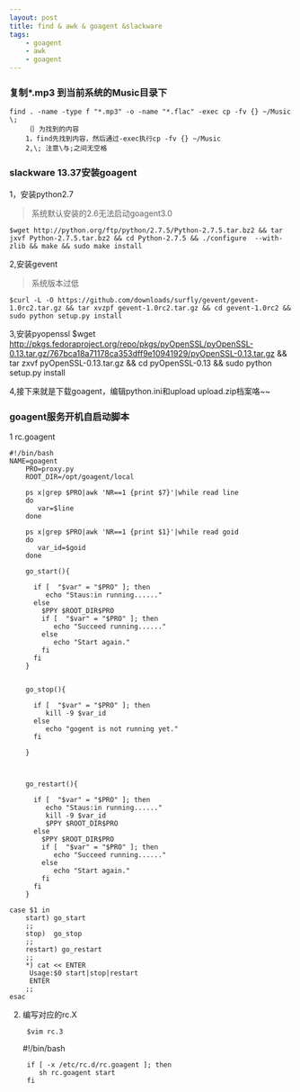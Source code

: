 ```yaml
---
layout: post
title: find & awk & goagent &slackware
tags:
    - goagent
    - awk
    - goagent
---
```


### 复制*.mp3 到当前系统的Music目录下

	find . -name -type f "*.mp3" -o -name "*.flac" -exec cp -fv {} ~/Music \;
        ｛｝为找到的内容
        1，find先找到内容，然后通过-exec执行cp -fv {} ~/Music
        2,\; 注意\与;之间无空格

### slackware 13.37安装goagent

1，安装python2.7  
>系统默认安装的2.6无法启动goagent3.0

	$wget http://python.org/ftp/python/2.7.5/Python-2.7.5.tar.bz2 && tar jxvf Python-2.7.5.tar.bz2 && cd Python-2.7.5 && ./configure  --with-zlib && make && sudo make install

2,安装gevent
>系统版本过低

	$curl -L -O https://github.com/downloads/surfly/gevent/gevent-1.0rc2.tar.gz && tar xvzpf gevent-1.0rc2.tar.gz && cd gevent-1.0rc2 && sudo python setup.py install

3,安装pyopenssl
	$wget http://pkgs.fedoraproject.org/repo/pkgs/pyOpenSSL/pyOpenSSL-0.13.tar.gz/767bca18a71178ca353dff9e10941929/pyOpenSSL-0.13.tar.gz && tar zxvf pyOpenSSL-0.13.tar.gz && cd pyOpenSSL-0.13 && sudo python setup.py install

4,接下来就是下载goagent，编辑python.ini和upload upload.zip档案咯~~


### goagent服务开机自启动脚本

1 rc.goagent


	#!/bin/bash
	NAME=goagent
        PRO=proxy.py
        ROOT_DIR=/opt/goagent/local
        
        ps x|grep $PRO|awk 'NR==1 {print $7}'|while read line
        do
           var=$line
        done

        ps x|grep $PRO|awk 'NR==1 {print $1}'|while read goid
        do
           var_id=$goid
        done

        go_start(){

          if [  "$var" = "$PRO" ]; then
             echo "Staus:in running......"
          else
            $PPY $ROOT_DIR$PRO
            if [  "$var" = "$PRO" ]; then
               echo "Succeed running......"
            else
               echo "Start again."
            fi
          fi
        }
        

        go_stop(){

          if [  "$var" = "$PRO" ]; then
             kill -9 $var_id
          else
             echo "gogent is not running yet."
          fi

        }


        
        go_restart(){

          if [  "$var" = "$PRO" ]; then
             echo "Staus:in running......"
             kill -9 $var_id
             $PPY $ROOT_DIR$PRO 
          else
            $PPY $ROOT_DIR$PRO
            if [  "$var" = "$PRO" ]; then
               echo "Succeed running......"
            else
               echo "Start again."
            fi
          fi
        }
       
	case $1 in
        start) go_start
        ;;
        stop)  go_stop
        ;;
        restart) go_restart
        ;;
        *) cat << ENTER
         Usage:$0 start|stop|restart
         ENTER
        ;;
	esac 


2. 编写对应的rc.X

        $vim rc.3 
	#!/bin/bash

        if [ -x /etc/rc.d/rc.goagent ]; then
           sh rc.goagent start
        fi
         






















